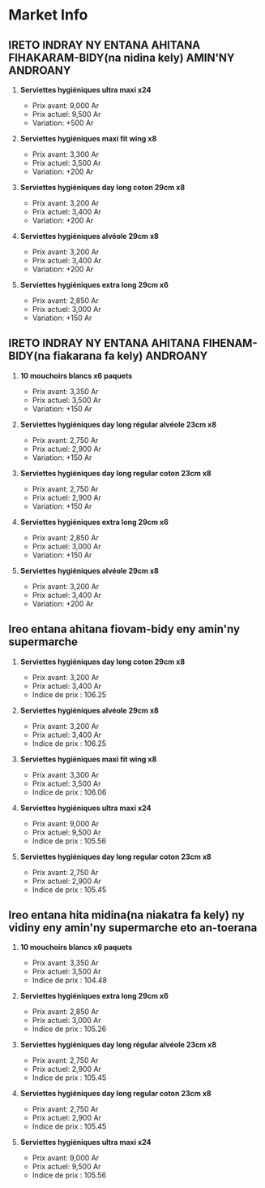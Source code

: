 # Market Info

## IRETO INDRAY NY ENTANA AHITANA FIHAKARAM-BIDY(na nidina kely) AMIN'NY ANDROANY

1. **Serviettes hygiéniques ultra maxi x24**
   - Prix avant: 9,000 Ar
   - Prix actuel: 9,500 Ar
   - Variation: +500 Ar

2. **Serviettes hygiéniques maxi fit wing x8**
   - Prix avant: 3,300 Ar
   - Prix actuel: 3,500 Ar
   - Variation: +200 Ar

3. **Serviettes hygiéniques day long coton 29cm x8**
   - Prix avant: 3,200 Ar
   - Prix actuel: 3,400 Ar
   - Variation: +200 Ar

4. **Serviettes hygiéniques alvéole 29cm x8**
   - Prix avant: 3,200 Ar
   - Prix actuel: 3,400 Ar
   - Variation: +200 Ar

5. **Serviettes hygiéniques extra long 29cm x6**
   - Prix avant: 2,850 Ar
   - Prix actuel: 3,000 Ar
   - Variation: +150 Ar

## IRETO INDRAY NY ENTANA AHITANA FIHENAM-BIDY(na fiakarana fa kely) ANDROANY

1. **10 mouchoirs blancs x6 paquets**
   - Prix avant: 3,350 Ar
   - Prix actuel: 3,500 Ar
   - Variation: +150 Ar

2. **Serviettes hygiéniques day long régular alvéole 23cm x8**
   - Prix avant: 2,750 Ar
   - Prix actuel: 2,900 Ar
   - Variation: +150 Ar

3. **Serviettes hygiéniques day long regular coton 23cm x8**
   - Prix avant: 2,750 Ar
   - Prix actuel: 2,900 Ar
   - Variation: +150 Ar

4. **Serviettes hygiéniques extra long 29cm x6**
   - Prix avant: 2,850 Ar
   - Prix actuel: 3,000 Ar
   - Variation: +150 Ar

5. **Serviettes hygiéniques alvéole 29cm x8**
   - Prix avant: 3,200 Ar
   - Prix actuel: 3,400 Ar
   - Variation: +200 Ar

## Ireo entana ahitana fiovam-bidy eny amin'ny supermarche

1. **Serviettes hygiéniques day long coton 29cm x8**
   - Prix avant: 3,200 Ar
   - Prix actuel: 3,400 Ar
   - Indice de prix : 106.25

2. **Serviettes hygiéniques alvéole 29cm x8**
   - Prix avant: 3,200 Ar
   - Prix actuel: 3,400 Ar
   - Indice de prix : 106.25

3. **Serviettes hygiéniques maxi fit wing x8**
   - Prix avant: 3,300 Ar
   - Prix actuel: 3,500 Ar
   - Indice de prix : 106.06

4. **Serviettes hygiéniques ultra maxi x24**
   - Prix avant: 9,000 Ar
   - Prix actuel: 9,500 Ar
   - Indice de prix : 105.56

5. **Serviettes hygiéniques day long regular coton 23cm x8**
   - Prix avant: 2,750 Ar
   - Prix actuel: 2,900 Ar
   - Indice de prix : 105.45

## Ireo entana hita midina(na niakatra fa kely) ny vidiny eny amin'ny supermarche eto an-toerana

1. **10 mouchoirs blancs x6 paquets**
   - Prix avant: 3,350 Ar
   - Prix actuel: 3,500 Ar
   - Indice de prix : 104.48

2. **Serviettes hygiéniques extra long 29cm x6**
   - Prix avant: 2,850 Ar
   - Prix actuel: 3,000 Ar
   - Indice de prix : 105.26

3. **Serviettes hygiéniques day long régular alvéole 23cm x8**
   - Prix avant: 2,750 Ar
   - Prix actuel: 2,900 Ar
   - Indice de prix : 105.45

4. **Serviettes hygiéniques day long regular coton 23cm x8**
   - Prix avant: 2,750 Ar
   - Prix actuel: 2,900 Ar
   - Indice de prix : 105.45

5. **Serviettes hygiéniques ultra maxi x24**
   - Prix avant: 9,000 Ar
   - Prix actuel: 9,500 Ar
   - Indice de prix : 105.56

